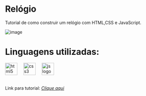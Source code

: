 # Relógio 

Tutorial de como construir um relógio com HTML,CSS e JavaScript.

![image](https://github.com/JheniferRibeiro/Relogio/assets/111551364/23f3dc90-1b9e-4051-ae76-dfc4cc19261e)

##

# Linguagens utilizadas:

<div align="left">
  <img src="https://cdn.jsdelivr.net/gh/devicons/devicon/icons/html5/html5-original.svg" height="40" alt="html5 logo"  />
  <img width="12" />
  <img src="https://cdn.jsdelivr.net/gh/devicons/devicon/icons/css3/css3-original.svg" height="40" alt="css3 logo"  />
  <img width="12" />
  <img src="https://cdn.jsdelivr.net/gh/devicons/devicon/icons/javascript/javascript-original.svg" height="40" alt="js logo"  />
  <img width="12" />
</div>
<br>

Link para tutorial: <i>[Clique aqui](https://www.youtube.com/watch?si=ovYn2wsNiEzl-kRA&v=GK0ok3ZCXwM&feature=youtu.be) <br>
